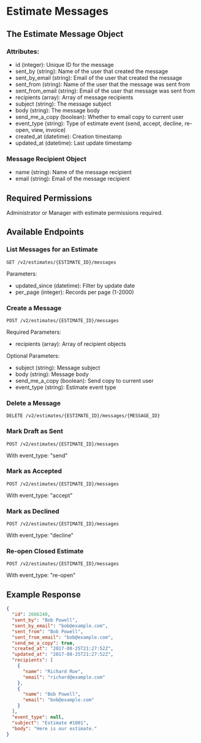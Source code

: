 # Estimate Messages

## The Estimate Message Object

### Attributes:
- id (integer): Unique ID for the message
- sent_by (string): Name of the user that created the message
- sent_by_email (string): Email of the user that created the message
- sent_from (string): Name of the user that the message was sent from
- sent_from_email (string): Email of the user that message was sent from
- recipients (array): Array of message recipients
- subject (string): The message subject
- body (string): The message body
- send_me_a_copy (boolean): Whether to email copy to current user
- event_type (string): Type of estimate event (send, accept, decline, re-open, view, invoice)
- created_at (datetime): Creation timestamp
- updated_at (datetime): Last update timestamp

### Message Recipient Object
- name (string): Name of the message recipient
- email (string): Email of the message recipient

## Required Permissions

Administrator or Manager with estimate permissions required.

## Available Endpoints

### List Messages for an Estimate
```
GET /v2/estimates/{ESTIMATE_ID}/messages
```

Parameters:
- updated_since (datetime): Filter by update date
- per_page (integer): Records per page (1-2000)

### Create a Message
```
POST /v2/estimates/{ESTIMATE_ID}/messages
```

Required Parameters:
- recipients (array): Array of recipient objects

Optional Parameters:
- subject (string): Message subject
- body (string): Message body
- send_me_a_copy (boolean): Send copy to current user
- event_type (string): Estimate event type

### Delete a Message
```
DELETE /v2/estimates/{ESTIMATE_ID}/messages/{MESSAGE_ID}
```

### Mark Draft as Sent
```
POST /v2/estimates/{ESTIMATE_ID}/messages
```
With event_type: "send"

### Mark as Accepted
```
POST /v2/estimates/{ESTIMATE_ID}/messages
```
With event_type: "accept"

### Mark as Declined
```
POST /v2/estimates/{ESTIMATE_ID}/messages
```
With event_type: "decline"

### Re-open Closed Estimate
```
POST /v2/estimates/{ESTIMATE_ID}/messages
```
With event_type: "re-open"

## Example Response

```json
{
  "id": 2666240,
  "sent_by": "Bob Powell",
  "sent_by_email": "bob@example.com",
  "sent_from": "Bob Powell",
  "sent_from_email": "bob@example.com",
  "send_me_a_copy": true,
  "created_at": "2017-08-25T21:27:52Z",
  "updated_at": "2017-08-25T21:27:52Z",
  "recipients": [
    {
      "name": "Richard Roe",
      "email": "richard@example.com"
    },
    {
      "name": "Bob Powell",
      "email": "bob@example.com"
    }
  ],
  "event_type": null,
  "subject": "Estimate #1001",
  "body": "Here is our estimate."
}